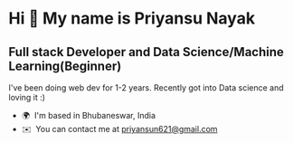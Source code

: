 Hi 👋 My name is Priyansu Nayak
===============================

Full stack Developer and Data Science/Machine Learning(Beginner)
------------------------------------------------------

I've been doing web dev for 1-2 years. Recently got into Data science and loving it :)

* 🌍  I'm based in Bhubaneswar, India
* ✉️  You can contact me at [priyansun621@gmail.com](mailto:priyansun621@gmail.com)
